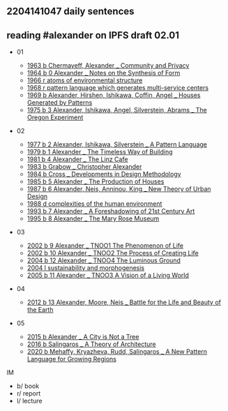 ## 2204141047 daily sentences
## reading #alexander on IPFS draft 02.01

* 01
  * [1963 b Chermayeff, Alexander _ Community and Privacy](https://dweb.link/ipfs/bafybeieqvhrqgimeocqpdgmp47xz3fkadtupdes25cehpssu35nc7gion4) 
  * [1964 b 0 Alexander _ Notes on the Synthesis of Form](https://dweb.link/ipfs/bafybeihgwhkmevpqkadwtdiu4b2tx2ka3vnvt6owct77cew4f4wzfgdodm)
  * [1966 r atoms of environmental structure](https://dweb.link/ipfs/bafybeicskabsdlhc27wro2ofluzsfz5eiebb7bf5gpx5gpn3r4t4fwnn3m) 
  * [1968 r pattern language which generates multi-service centers](https://dweb.link/ipfs/bafybeifdk4y4nm2ecfzurffmmqujj2waeh3zhdvnvfaege765pq77yftmy) 
  * [1969 b Alexander, Hirshen, Ishikawa, Coffin, Angel _ Houses Generated by Patterns](https://dweb.link/ipfs/bafybeigwcu6agmjj4arb4bc4bzo34zvtvh2eieeefylautoooev4afu65e) 
  * [1975 b 3 Alexander, Ishikawa, Angel, Silverstein, Abrams _ The Oregon Experiment](https://dweb.link/ipfs/bafybeiefpw4sgafmeaqxbp3243tmk556o6luz47tt5rxp276almhecadfe)

* 02
  * [1977 b 2 Alexander, Ishikawa, Silverstein _ A Pattern Language](https://dweb.link/ipfs/bafybeiefpw4sgafmeaqxbp3243tmk556o6luz47tt5rxp276almhecadfe)
  * [1979 b 1 Alexander _ The Timeless Way of Building](https://dweb.link/ipfs/bafybeidju4pwuqumujzlfv5ewccfxchh2indtciwobiq56d3mvzx2ypzt4) 
  * [1981 b 4 Alexander _ The Linz Cafe](https://dweb.link/ipfs/bafybeih33kowrmygwhqf75ejj7avnobz655lnbtulk7bsrkkgvos76ytq4) 
  * [1983 b Grabow _ Christopher Alexander](https://dweb.link/ipfs/bafybeibgdmsldgnrvpp5e3gz4fcn3tbnfbshj2qinssbmnoubbmiy5h53m)
  * [1984 b Cross _ Developments in Design Methodology](https://dweb.link/ipfs/bafybeicbpufkoxp5utuoghulkbu7gwmo6zar24qyjw7m6jyp7bulmisspa) 
  * [1985 b 5 Alexander _ The Production of Houses](https://dweb.link/ipfs/bafybeicixsx653l4v54owolqrt2qwvqrsaaqciw6j6vafw5ldb2qkbc4va) 
  * [1987 b 6 Alexander, Neis, Anninou, King _ New Theory of Urban Design](https://dweb.link/ipfs/bafybeifrmsntzmkuaukt3q24ry627dh7ewhxtzc3c7gbmsg5t53schxw4y) 
  * [1988 d complexities of the human environment](https://dweb.link/ipfs/bafybeidlgqrrok2vwppwyq7emrw4aarlsonupyk2qiwcvilk5lld5x5jza) 
  * [1993 b 7 Alexander _ A Foreshadowing of 21st Century Art](https://dweb.link/ipfs/bafybeieyjwq73uqkmlzjbpzbd77wgyhdowmfniel2dlzgv3eiasgdaiqey) 
  * [1995 b 8 Alexander _ The Mary Rose Museum](https://dweb.link/ipfs/bafybeignm336adow6zzatahxkh4fmb3iibbe7hh2x6ddxqutyi4t2mierm)

* 03
  * [2002 b 9 Alexander _ TNOO1 The Phenomenon of Life](https://dweb.link/ipfs/bafybeidxdghd5schnwgxjihubzme5de7llqubqxo7k5wieebsif5kg3r4u) 
  * [2002 b 10 Alexander _ TNOO2 The Process of Creating Life](https://dweb.link/ipfs/bafybeibhjnn7b4lpt6sobvl2mhldydffauezod77nquusv4py2swzlrxia)
  * [2004 b 12 Alexander _ TNOO4 The Luminous Ground](https://dweb.link/ipfs/bafybeidm2ixlv65yuvhwy3saypcman2qod37hkoni4z2euhy7cbj775ti4) 
  * [2004 l sustainability and morphogenesis](https://dweb.link/ipfs/bafybeibwatd3daljgysvns5ar37v3f66mjuzxxriif2vmfgupuc3w43oja) 
  * [2005 b 11 Alexander _ TNOO3 A Vision of a Living World](https://dweb.link/ipfs/bafybeidz3ngeldc2sy6fy2r6ekndiz3fj3uihtllcgye2lzrpfxzcih6bi)

* 04
  * [2012 b 13 Alexander, Moore, Neis _ Battle for the Life and Beauty of the Earth](https://dweb.link/ipfs/bafybeideoguaflv4kchqlwg7u4b2knemkymhvauko4bhqvw33v6gs3lr5a)

* 05
  * [2015 b Alexander _ A City is Not a Tree](https://dweb.link/ipfs/bafybeickiiohvggru4qyvfv7lfhjvdsbfd5qvflrp7wxeahqonaufn3ija) 
  * [2016 b Salingaros _ A Theory of Architecture](https://dweb.link/ipfs/bafybeib3vitdllok5i7w3r4feeogumdhyqzh3s64zlv644w6thi4xh6sri) 
  * [2020 b Mehaffy, Kryazheva, Rudd, Salingaros _ A New Pattern Language for Growing Regions](https://dweb.link/ipfs/bafybeibplussvtsludunhrezzrqndim7i3h7b5j53hutbo65b3zghjiwci)

IM
* b/ book
* r/ report
* l/ lecture
